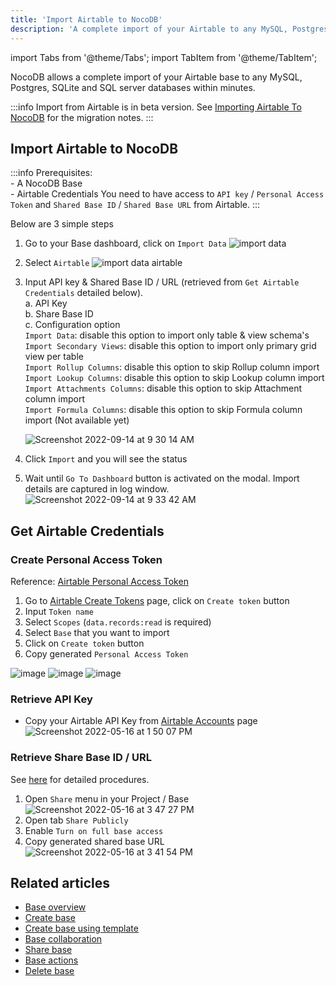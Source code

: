 ```yaml
---
title: 'Import Airtable to NocoDB'
description: 'A complete import of your Airtable to any MySQL, Postgres, SQLite and SQL server databases within minutes'
---
```


import Tabs from '@theme/Tabs';
import TabItem from '@theme/TabItem';


NocoDB allows a complete import of your Airtable base to any MySQL, Postgres, SQLite and SQL server databases within minutes.

:::info
Import from Airtable is in beta version. See [Importing Airtable To NocoDB](https://github.com/nocodb/nocodb/discussions/2122) for the migration notes.
:::

## Import Airtable to NocoDB

:::info
Prerequisites: <br/> - A NocoDB Base <br/> - Airtable Credentials
You need to have access to `API key` / `Personal Access Token` and `Shared Base ID` / `Shared Base URL` from Airtable.
:::


Below are 3 simple steps

1. Go to your Base dashboard, click on `Import Data`
   ![import data](https://github.com/nocodb/nocodb/assets/86527202/e5ca7748-5918-4fec-a2f5-6ffa7ab753f8)
2. Select `Airtable`
   ![import data airtable](https://github.com/nocodb/nocodb/assets/86527202/c9f4aab6-4de3-4e24-808a-27d4f10104ce)
3. Input API key & Shared Base ID / URL (retrieved from `Get Airtable Credentials` detailed below).  
    a. API Key  
    b. Share Base ID  
    c. Configuration option  
        `Import Data`: disable this option to import only table & view schema's  
        `Import Secondary Views`: disable this option to import only primary grid view per table  
        `Import Rollup Columns`: disable this option to skip Rollup column import  
        `Import Lookup Columns`: disable this option to skip Lookup column import  
        `Import Attachments Columns`: disable this option to skip Attachment column import  
        `Import Formula Columns`: disable this option to skip Formula column import (Not available yet)    
  
   ![Screenshot 2022-09-14 at 9 30 14 AM](https://user-images.githubusercontent.com/86527202/190057133-92807b16-4f2b-4c58-8bae-a2cfe677ee62.png)
4. Click `Import` and you will see the status
5. Wait until `Go To Dashboard` button is activated on the modal. Import details are captured in log window.
   ![Screenshot 2022-09-14 at 9 33 42 AM](https://user-images.githubusercontent.com/86527202/190057152-be9ec6cb-e414-465c-8967-d1ad40478ce1.png)


## Get Airtable Credentials

### Create Personal Access Token
Reference: [Airtable Personal Access Token](https://airtable.com/developers/web/guides/personal-access-tokens)
1. Go to [Airtable Create Tokens](https://airtable.com/create/tokens) page, click on `Create token` button
2. Input `Token name`
3. Select `Scopes` (`data.records:read` is required)
4. Select `Base` that you want to import
5. Click on `Create token` button
6. Copy generated `Personal Access Token`

![image](/img/v2/airtable-pat-1.png)
![image](/img/v2/airtable-pat-2.png)
![image](/img/v2/airtable-pat-3.png)

### Retrieve API Key
- Copy your Airtable API Key from [Airtable Accounts](https://airtable.com/account) page
  ![Screenshot 2022-05-16 at 1 50 07 PM](https://user-images.githubusercontent.com/86527202/168569905-48c16d6d-c44a-4337-be49-0ac3dc1f7b75.png)

### Retrieve Share Base ID / URL

See [here](https://support.airtable.com/hc/en-us/articles/205752117-Creating-a-base-share-link-or-a-view-share-link#basesharelink) for detailed procedures.

1. Open `Share` menu in your Project / Base
   ![Screenshot 2022-05-16 at 3 47 27 PM](https://user-images.githubusercontent.com/86527202/168572054-533b8c19-d76e-4add-b876-f1e0570ac33c.png)
2. Open tab `Share Publicly`
3. Enable `Turn on full base access`
4. Copy generated shared base URL
   ![Screenshot 2022-05-16 at 3 41 54 PM](https://user-images.githubusercontent.com/86527202/168572062-5dee065d-2394-426d-8f43-77ecc0c9b73f.png)


## Related articles
- [Base overview](/bases/base-overview)
- [Create base](/bases/create-base)
- [Create base using template](/bases/create-base-using-template)
- [Base collaboration](/bases/base-collaboration)
- [Share base](/bases/share-base)
- [Base actions](/bases/actions-on-base)
- [Delete base](/bases/delete-base)


